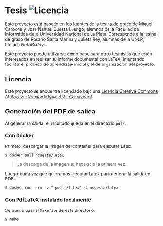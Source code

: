 # Tesis ![Licencia](https://i.creativecommons.org/l/by-sa/4.0/88x31.png)

Este proyecto está basado en los fuentes de la [tesina](https://github.com/ncuesta/tesis)
 de grado de Miguel Carbone y
José Nahuel Cuesta Luengo, alumnos de la Facultad de Informática de la
Universidad Nacional de La Plata. Corresponde a la tesina de grado de Rosario Santa Marina y Julieta Rey, alumnas de la UNLP, titulada *NutriBuddy*.

Este proyecto puede utilizarse como base para otros tesinistas que estén
interesados en realizar su informe documental con LaTeX, intentando facilitar el
proceso de aprendizaje inicial y el de organización del proyecto.

## Licencia

Este proyecto se encuentra licenciado bajo una [Licencia Creative Commons
Atribución-CompartirIgual 4.0 Internacional](http://creativecommons.org/licenses/by-sa/4.0/).

## Generación del PDF de salida

Al generar la salida, el resultado queda en el directorio `pdf/`.

### Con Docker

Primero, descargar la imagen del container para ejecutar Latex:

```console
$ docker pull ncuesta/latex
```

> La descarga de la imagen se hace sólo la primera vez.

Luego, cada vez que querramos ejecutar Latex para generar la salida en PDF:

```console
$ docker run --rm -v "`pwd`:/latex" -i ncuesta/latex
```

### Con PdfLaTeX instalado localmente

Se puede usar el `Makefile` de este directorio:

```console
$ make
```

